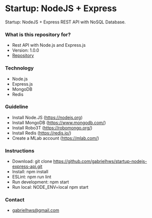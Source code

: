 # Startup: NodeJS + Express

Startup: NodeJS + Express REST API with NoSQL Database. 

### What is this repository for?

- Rest API with Node.js and Express.js
- Version: 1.0.0
- [Repository](https://github.com/gabrielhws/startup-nodejs-express-api)

### Technology

- Node.js
- Express.js
- MongoDB
- Redis

### Guideline

- Install Node.JS (https://nodejs.org)
- Install MongoDB (https://www.mongodb.com/)
- Install Robo3T (https://robomongo.org/)
- Install Redis (https://redis.io/)
- Create a MLab account (https://mlab.com/)

### Instructions

- Download: git clone https://github.com/gabrielhws/startup-nodejs-express-api.git
- Install: npm install
- ESLint: npm run lint
- Run development: npm start
- Run local: NODE_ENV=local npm start

### Contact
- gabrielhws@gmail.com
